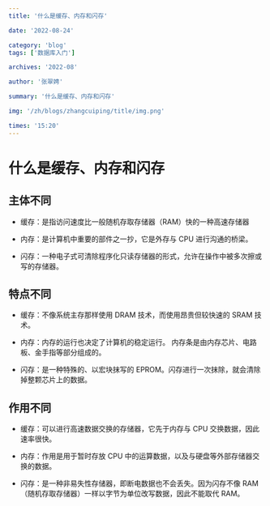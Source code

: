 ```yaml
---
title: '什么是缓存、内存和闪存'

date: '2022-08-24'

category: 'blog'
tags: ['数据库入门']

archives: '2022-08'

author: '张翠娉'

summary: '什么是缓存、内存和闪存'

img: '/zh/blogs/zhangcuiping/title/img.png'

times: '15:20'
---
```


# 什么是缓存、内存和闪存

## 主体不同

- 缓存：是指访问速度比一般随机存取存储器（RAM）快的一种高速存储器

- 内存：是计算机中重要的部件之一抄，它是外存与 CPU 进行沟通的桥梁。

- 闪存：一种电子式可清除程序化只读存储器的形式，允许在操作中被多次擦或写的存储器。

## 特点不同

- 缓存：不像系统主存那样使用 DRAM 技术，而使用昂贵但较快速的 SRAM 技术。

- 内存：内存的运行也决定了计算机的稳定运行。 内存条是由内存芯片、电路板、金手指等部分组成的。

- 闪存：是一种特殊的、以宏块抹写的 EPROM。闪存进行一次抹除，就会清除掉整颗芯片上的数据。

## 作用不同

- 缓存：可以进行高速数据交换的存储器，它先于内存与 CPU 交换数据，因此速率很快。

- 内存：作用是用于暂时存放 CPU 中的运算数据，以及与硬盘等外部存储器交换的数据。

- 闪存：是一种非易失性存储器，即断电数据也不会丢失。因为闪存不像 RAM（随机存取存储器）一样以字节为单位改写数据，因此不能取代 RAM。
